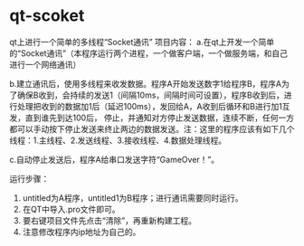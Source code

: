 # qt-scoket
qt上进行一个简单的多线程“Socket通讯”
项目内容：
a.在qt上开发一个简单的“Socket通讯”（本程序运行两个进程，一个做客户端，一个做服务端，和自己进行一个网络通讯）

b.建立通讯后，使用多线程来收发数据。程序A开始发送数字1给程序B，程序A为了确保B收到，会持续的发送1（间隔10ms，间隔时间可设置），程序B收到后，进行处理把收到的数据加1后（延迟100ms），发回给A，A收到后循环和B进行加1互发，直到谁先到达100后，
停止，并通知对方停止发送数据，连续不断，任何一方都可以手动按下停止发送来终止两边的数据发送。注：这里的程序应该有如下几个线程：1.主线程、2.发送线程、3.接收线程、4.数据处理线程。

c.自动停止发送后，程序A给串口发送字符“GameOver！”。

运行步骤：
1. untitled为A程序，untitled1为B程序；进行通讯需要同时运行。
2. 在QT中导入.pro文件即可。
3. 要右键项目文件先点击“清除”，再重新构建工程。
4. 注意修改程序内ip地址为自己的。
